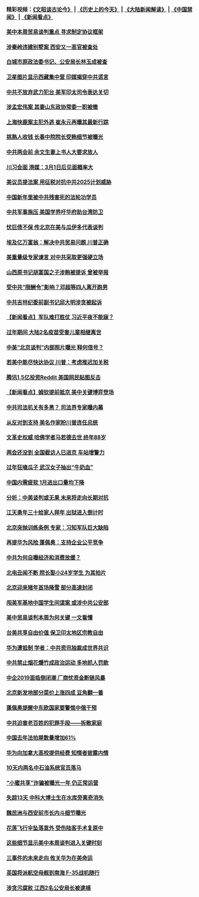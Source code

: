 #### 精彩视频：[《文昭谈古论今》](http://45.76.195.252/wenzhao) | [《历史上的今天》](http://45.76.195.252/today-in-history) | [《大陆新闻解读》](http://45.76.195.252/ntdtv-comedy) | [《中国禁闻》](http://45.76.195.252/ntdtv-news) | [《新闻看点》](http://45.76.195.252/news-insight) 

 #### [美中本周贸易谈判重点 寻求制定协议框架](../pages/nsc413/n11041912.md?t=02131231) 

#### [涉秦岭违建别墅案 西安又一高官被查处](../pages/nsc413/n11041798.md?t=02131231) 

#### [白城市原政法委书记、公安局长林玉成被查](../pages/nsc413/n11041434.md?t=02131231) 

#### [卫星图片显示西藏集中营 印媒揭穿中共谎言](../pages/nsc413/n11041664.md?t=02131231) 

#### [中共不放弃武力犯台 美军印太司令表达关切](../pages/nsc413/n11041624.md?t=02131231) 

#### [涉孟宏伟案 其妻山东政协常委一职被撤](../pages/nsc413/n11041333.md?t=02131231) 

#### [上海快鹿案主犯外逃 崔永元再曝其最新行踪](../pages/nsc413/n11041264.md?t=02131231) 

#### [挑熟人收钱 长春中院院长受贿细节被曝光](../pages/nsc413/n11041064.md?t=02131231) 

#### [中共两会前 余文生妻上书人大要求放人](../pages/nsc413/n11041118.md?t=02131231) 

#### [川习会面 港媒：3月1日后见面概率大](../pages/nsc413/n11041084.md?t=02131231) 


#### [美议员提法案 用征税对抗中共2025计划威胁](../pages/nsc413/n11040820.md?t=02131231) 

#### [中国新年里被中共残害死的法轮功学员](../pages/nsc413/n11034530.md?t=02131231) 

#### [中共军事施压 美国学界吁华府助台湾防卫](../pages/nsc413/n11040965.md?t=02131231) 

#### [忧巨债不保 传北京在美与瓜伊多代表谈判](../pages/nsc413/n11040772.md?t=02131231) 

#### [埃及亿万富翁：解决中共贸易问题 川普正确](../pages/nsc413/n11040351.md?t=02131231) 

#### [美重量级专家谏言 对中共采取更强硬立场](../pages/nsc413/n11040358.md?t=02131231) 

#### [山西原书记胡富国之子涉贿被提诉 曾被举报](../pages/nsc413/n11040573.md?t=02131231) 

#### [受中共“限酬令”影响？邓超等四人离开跑男](../pages/nsc413/n11040088.md?t=02131231) 

#### [中共吉林纪委前副书记邱大明涉贪被起诉](../pages/nsc413/n11039395.md?t=02131231) 

#### [【新闻看点】军队难打胜仗 习近平夜不能寐？](../pages/nsc413/n11040365.md?t=02131231) 

#### [过年期间 大陆2名疫苗受害儿童相继离世](../pages/nsc413/n11040211.md?t=02131231) 

#### [中美“北京谈判”内部照片曝光 释何信号？](../pages/nsc413/n11040032.md?t=02131231) 

#### [若美中能尽快达协议 川普：考虑推迟加关税](../pages/nsc413/n11040298.md?t=02131231) 

#### [腾讯1.5亿投资Reddit 美国网民贴图反击](../pages/nsc413/n11040511.md?t=02131231) 

#### [【新闻看点】姆钦提前抵京 美中关键博弈登场](../pages/nsc413/n11040007.md?t=02131231) 

#### [中共司法机关有多黑？ 司法界专家曝内幕](../pages/nsc413/n11040401.md?t=02131231) 

#### [从反对到支持 美名作家盼川普连任总统](../pages/nsc413/n11040403.md?t=02131231) 

#### [文革史权威 哈佛学者马若德去世 终年88岁](../pages/nsc413/n11040150.md?t=02131231) 

#### [两会还没到 全国截访人已进京 车站增警力](../pages/nsc413/n11040311.md?t=02131231) 

#### [过年狂嗑瓜子 武汉女子抽出“牛奶血”](../pages/nsc413/n11040227.md?t=02131231) 

#### [中国内需疲软 1月进出口量均下降](../pages/nsc413/n11040021.md?t=02131231) 

#### [分析：中美谈判或无果 未来将走向长期对抗](../pages/nsc413/n11040160.md?t=02131231) 

#### [江天勇年三十给家人拜年 出狱进入倒计时](../pages/nsc413/n11039673.md?t=02131231) 

#### [北京突抛训练条例 专家：习知军队巨大缺陷](../pages/nsc413/n11040148.md?t=02131231) 

#### [再提华为风险 蓬佩奥：支持企业公平竞争](../pages/nsc413/n11040198.md?t=02131231) 

#### [中共为何自曝经济和消费放缓？](../pages/nsc413/n11039950.md?t=02131231) 

#### [北电丑闻不断 院长娶小24岁学生 为其拍片](../pages/nsc413/n11040041.md?t=02131231) 

#### [北京迎来猪年首场降雪 部分高速封闭](../pages/nsc413/n11040077.md?t=02131231) 

#### [闯美军基地中国学生间谍案 或涉中共公安部](../pages/nsc413/n11040083.md?t=02131231) 

#### [美中贸易谈判本周为何关键 一文看懂](../pages/nsc413/n11040025.md?t=02131231) 

#### [台美共享自由价值 保卫印太地区宗教自由](../pages/nsc413/n11039742.md?t=02131231) 

#### [华为遭抵制 学者：中共资讯独裁成世界共识](../pages/nsc413/n11036950.md?t=02131231) 

#### [中共禁止烟花爆竹成政治运动 多地抓人罚款](../pages/nsc413/n11039701.md?t=02131231) 

#### [中企2019面临倒闭潮 厂商忧资金断链风暴](../pages/nsc413/n11038847.md?t=02131231) 

#### [北京新发地部分菜价上涨四成 豆角翻一番](../pages/nsc413/n11039338.md?t=02131231) 

#### [蓬佩奥提醒中东欧国家要警惕中俄干预](../pages/nsc413/n11039745.md?t=02131231) 

#### [中共迫害老百姓的犯罪手段——拆散家庭](../pages/nsc413/n11037647.md?t=02131231) 


#### [中国去年法拍屋数量增加61%](../pages/nsc413/n11039188.md?t=02131231) 

#### [华为向加拿大高校提供经费 知情者披露内情](../pages/nsc413/n11039329.md?t=02131231) 

#### [10天内两名中石油系统官员落马](../pages/nsc413/n11039418.md?t=02131231) 

#### [“小蜜共享”诈骗被曝光一年 仍正常运营](../pages/nsc413/n11039249.md?t=02131231) 

#### [失踪13天 中科大博士生在水库旁离奇消失](../pages/nsc413/n11039093.md?t=02131231) 

#### [魏民洲与西安前市长内斗细节曝光](../pages/nsc413/n11039060.md?t=02131231) 

#### [花莲飞行伞坠落意外 受伤陆客手术复原中](../pages/nsc413/n11039238.md?t=02131231) 

#### [这些细节显示美中本周谈判进入关键时刻](../pages/nsc413/n11038794.md?t=02131231) 

#### [三事件的未来走向 攸关华为在美命运](../pages/nsc413/n11038473.md?t=02131231) 

#### [英国将派航空母舰到南海 F-35战机随行](../pages/nsc413/n11039035.md?t=02131231) 

#### [涉贪污腐败 江西2名公安局长被逮捕](../pages/nsc413/n11039015.md?t=02131231) 


